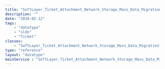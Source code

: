 ```yaml
---
title: "SoftLayer_Ticket_Attachment_Network_Storage_Mass_Data_Migration"
description: ""
date: "2018-02-12"
tags:
    - "datatype"
    - "sldn"
    - "Ticket"
classes:
    - "SoftLayer_Ticket_Attachment_Network_Storage_Mass_Data_Migration"
type: "reference"
layout: "datatype"
mainService : "SoftLayer_Ticket_Attachment_Network_Storage_Mass_Data_Migration"
---
```


